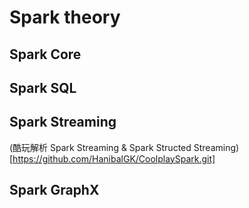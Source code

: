 # Spark theory

## Spark Core

## Spark SQL

## Spark Streaming

(酷玩解析 Spark Streaming & Spark Structed Streaming)[https://github.com/HanibalGK/CoolplaySpark.git]

## Spark GraphX
